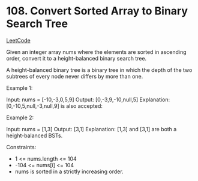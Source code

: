 # 108. Convert Sorted Array to Binary Search Tree

[LeetCode](https://leetcode.com/problems/convert-sorted-array-to-binary-search-tree/)

Given an integer array nums where the elements are sorted in ascending order, convert it to a height-balanced binary search tree.

A height-balanced binary tree is a binary tree in which the depth of the two subtrees of every node never differs by more than one.



Example 1:

Input: nums = [-10,-3,0,5,9]
Output: [0,-3,9,-10,null,5]
Explanation: [0,-10,5,null,-3,null,9] is also accepted:

Example 2:

Input: nums = [1,3]
Output: [3,1]
Explanation: [1,3] and [3,1] are both a height-balanced BSTs.



Constraints:

* 1 <= nums.length <= 104
* -104 <= nums[i] <= 104
* nums is sorted in a strictly increasing order.
